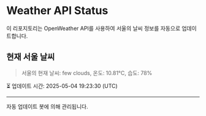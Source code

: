 
# Weather API Status

이 리포지토리는 OpenWeather API를 사용하여 서울의 날씨 정보를 자동으로 업데이트합니다.

## 현재 서울 날씨
> 서울의 현재 날씨: few clouds, 온도: 10.81°C, 습도: 78%

⏳ 업데이트 시간: 2025-05-04 19:23:30 (UTC)

---
자동 업데이트 봇에 의해 관리됩니다.
